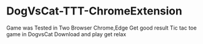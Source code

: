 # DogVsCat-TTT-ChromeExtension
Game was Tested in Two Browser Chrome,Edge Get good result Tic tac toe game in DogvsCat Download and play get relax

